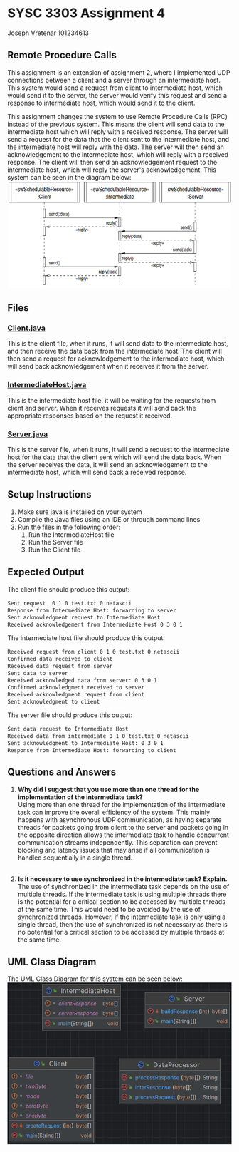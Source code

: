 # SYSC 3303 Assignment 4

Joseph Vretenar 101234613

## Remote Procedure Calls
This assignment is an extension of assignment 2, where I implemented UDP connections between a client and a server
through an intermediate host. This system would send a request from client to intermediate host, which would send
it to the server, the server would verify this request and send a response to intermediate host, which would send
it to the client. 

This assignment changes the system to use Remote Procedure Calls (RPC) instead of the previous system. This means
the client will send data to the intermediate host which will reply with a received response. The server will send a request
for the data that the client sent to the intermediate host, and the intermediate host will reply with the data.
The server will then send an acknowledgement to the intermediate host, which will reply with a received response.
The client will then send an acknowledgement request to the intermediate host, which will reply the server's acknowledgement.
This system can be seen in the diagram below:
![img.png](img.png)

## Files
### [Client.java](src/main/java/Client.java)
This is the client file, when it runs, it will send data to the intermediate host, and then receive the data back from the intermediate host.
The client will then send a request for acknowledgement to the intermediate host, which will send back acknowledgement when it receives it from 
the server.

### [IntermediateHost.java](src/main/java/IntermediateHost.java)
This is the intermediate host file, it will be waiting for the requests from client and server. When it receives requests
it will send back the appropriate responses based on the request it received.

### [Server.java](src/main/java/Server.java)
This is the server file, when it runs, it will send a request to the intermediate host for the data that the client sent which will send the data back. 
When the server receives the data, it will send an acknowledgement to the intermediate host, which will send back a received response.

## Setup Instructions
1. Make sure java is installed on your system
2. Compile the Java files using an IDE or through command lines
3. Run the files in the following order:
    1. Run the IntermediateHost file
    2. Run the Server file
    3. Run the Client file

## Expected Output
The client file should produce this output:
```
Sent request  0 1 0 test.txt 0 netascii
Response from Intermediate Host: forwarding to server
Sent acknowledgment request to Intermediate Host
Received acknowledgement from Intermediate Host 0 3 0 1 
```

The intermediate host file should produce this output:
```
Received request from client 0 1 0 test.txt 0 netascii
Confirmed data received to client
Received data request from server
Sent data to server
Received acknowledged data from server: 0 3 0 1 
Confirmed acknowledgment received to server
Received acknowledgment request from client
Sent acknowledgment to client
```

The server file should produce this output:
```
Sent data request to Intermediate Host
Received data from intermediate 0 1 0 test.txt 0 netascii
Sent acknowledgment to Intermediate Host: 0 3 0 1 
Response from Intermediate Host: forwarding to client
```

## Questions and Answers
1. **Why did I suggest that you use more than one thread for the implementation of the intermediate task?**<br>
    Using more than one thread for the implementation of the intermediate task can improve the overall efficiency of the system.
    This mainly happens with asynchronous UDP communication, as having separate threads for packets going from client to the server and 
    packets going in the opposite direction allows the intermediate task to handle concurrent communication streams independently.
    This separation can prevent blocking and latency issues that may arise if all communication is handled sequentially in a single thread.<br><br>

2. **Is it necessary to use synchronized in the intermediate task? Explain.**<br>
    The use of synchronized in the intermediate task depends on the use of multiple threads. If the intermediate task is using multiple threads
    there is the potential for a critical section to be accessed by multiple threads at the same time. This would need to be avoided by the use
    of synchronized threads. However, if the intermediate task is only using a single thread, then the use of synchronized is not necessary as
    there is no potential for a critical section to be accessed by multiple threads at the same time.

## UML Class Diagram
The UML Class Diagram for this system can be seen below:
![img_1.png](img_1.png)